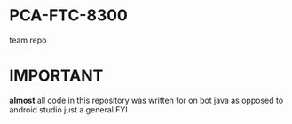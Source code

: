 # PCA-FTC-8300
team repo 


# IMPORTANT 
<b>almost</b> all code in this repository was written for on bot java as opposed to android studio
just a general FYI

